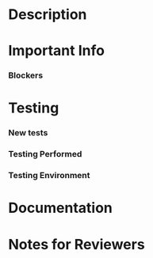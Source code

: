 <!--- Title your PR with a Jira reference (if available) followed by brief description - for example: "PAYARA-1234 Add readme file" -->

# Description
<!-- Is this a fix or a feature? Does it address a GH issue? This section should be understandable by any developer without much background reading -->

# Important Info
### Blockers
<!--- Link any related or dependant PRs or issues here with brief description why -->

# Testing
### New tests
<!-- Link tests if they can be found in another repository or another PR -->

### Testing Performed
<!--- Please describe how you tested these changes. Which test suites did you run?  -->

### Testing Environment
<!--- Which OS, JDK, Maven version did you use? - for example "Zulu JDK 1.8_212 on Ubuntu 18.04 with Maven 3.6.0"-->

# Documentation
<!-- Link documentation if a PR exists -->

# Notes for Reviewers
<!-- Any further information for reviewers such as where to start reviewing. Commits should already be clean and the code should already be understandable without this. -->